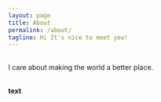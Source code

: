```yaml
---
layout: page
title: About
permalink: /about/
tagline: Hi It's nice to meet you!
---
```


<h2></h2>
<p>I care about making the world a better place.</p>
<br>
<div class="manual-post">
  <div class="manual manual-title">
  <strong>text</strong>
  </div>
<p>  <div class="manual-content">
